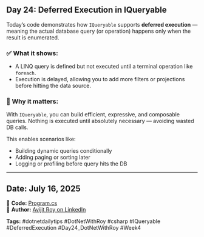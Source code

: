 ﻿## Day 24: Deferred Execution in IQueryable

Today’s code demonstrates how `IQueryable` supports **deferred execution** — meaning the actual database query (or operation) happens only when the result is enumerated.

### ✅ What it shows:

* A LINQ query is defined but not executed until a terminal operation like `foreach`.
* Execution is delayed, allowing you to add more filters or projections before hitting the data source.

### 🧠 Why it matters:

With `IQueryable`, you can build efficient, expressive, and composable queries. Nothing is executed until absolutely necessary — avoiding wasted DB calls.

This enables scenarios like:

* Building dynamic queries conditionally
* Adding paging or sorting later
* Logging or profiling before query hits the DB

---

## Date: July 16, 2025

🔗 **Code:** [Program.cs](./Program.cs)  
🔗 **Author:** [Avijit Roy on LinkedIn](https://www.linkedin.com/in/HeyAvijitRoy/)  

**Tags:** #dotnetdailytips #DotNetWithRoy #csharp #IQueryable #DeferredExecution #Day24\_DotNetWithRoy #Week4
